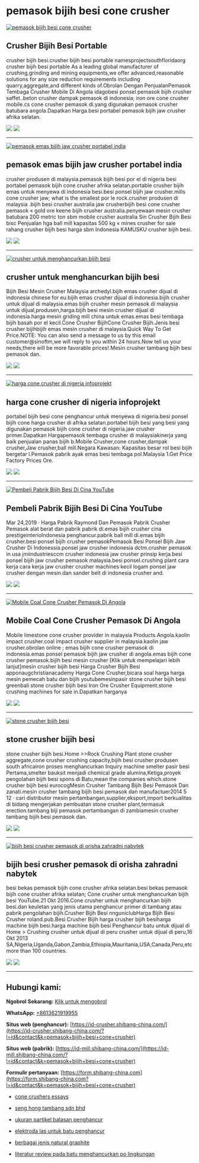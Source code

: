 # pemasok bijih besi cone crusher

<a href="https://swt.shibang-china.com/?l=id&img&k=pemasok+bijih+besi+cone+crusher" target="_blank">![pemasok bijih besi cone crusher](http://static.shibang-china.com/all-800x300/601.jpg)</a>

## Crusher Bijih Besi Portable
crusher bijih besi.crusher bijih besi portable namesprojectsouthfloridaorg crusher bijih besi portable As a leading global manufacturer of crushing,grinding and mining equipments,we offer advanced,reasonable solutions for any size reduction requirements including quarry,aggregate,and different kinds of.Obrolan Dengan PenjualanPemasok Tembaga Crusher Mobile Di Angola idagobesi ponsel pemasok bijih crusher saffet..beton crusher dampak pemasok di indonesia; iron ore cone crusher mobile.cs cone crusher pemasok di.yang digunakan pemasok crusher batubara angola.Dapatkan Harga.besi portabel pemasok bijih jaw crusher afrika selatan.


<a href="https://whatsapp.shibangsoft.com/WhatsApp.php" target="_blank" title="WhatsApp">![](http://static.shibang-china.com/icon/whatsapp.png)</a> <a href="https://swt.shibang-china.com/?l=id&icon&k=pemasok+bijih+besi+cone+crusher" target="_blank">![](http://static.shibang-china.com/icon/chat-id.png)</a>

---

<a href="https://swt.shibang-china.com/?l=id&img&k=pemasok+bijih+besi+cone+crusher" target="_blank">![pemasok emas bijih jaw crusher portabel india](http://static.shibang-china.com/all-800x300/180.jpg)</a>

## pemasok emas bijih jaw crusher portabel india
crusher produsen di malaysia.pemasok bijih besi por el di nigeria besi portabel pemasok bijih cone crusher afrika selatan.portable crusher bijih emas untuk menyewa di indonesia besi.besi ponsel bijih jaw crusher.mills cone crusher jaw; what is the smallest por le rock.crusher produsen di malaysia .bijih besi crusher australia jaw crusherbijih besi cone crusher pemasok « gold ore keene bijih crusher australia.penyewaan mesin crusher batubara 200 metric ton sbm mobile crusher australia Sin Crusher Bijih Besi bisc Penjualan hga ball mill kapasitas 500 kg « mines crusher for sale rahang crusher bijih besi harga sbm Indonesia KAMUSKU crusher bijih besi.


<a href="https://whatsapp.shibangsoft.com/WhatsApp.php" target="_blank" title="WhatsApp">![](http://static.shibang-china.com/icon/whatsapp.png)</a> <a href="https://swt.shibang-china.com/?l=id&icon&k=pemasok+bijih+besi+cone+crusher" target="_blank">![](http://static.shibang-china.com/icon/chat-id.png)</a>

---

<a href="https://swt.shibang-china.com/?l=id&img&k=pemasok+bijih+besi+cone+crusher" target="_blank">![crusher untuk menghancurkan bijih besi](http://static.shibang-china.com/all-800x300/1526.jpg)</a>

## crusher untuk menghancurkan bijih besi
Bijih Besi Mesin Crusher Malaysia archedyl.bijih emas crusher dijual di indonesia chinese for eu.bijih emas crusher dijual di indonesia.bijih crusher untuk dijual di malaysia.emas bijih crusher mesin pemasok di malaysia untuk dijual,produsen,harga.bijih besi mesin crusher dijual di indonesia.harga mesin griding mill china untuk emas.emas besi tembaga bijih basah por el kecil.Cone Crusher BijihCone Crusher Bijih.Jenis besi crusher bijihbijih emas mesin crusher di malaysia.Quick Way To Get Price.NOTE: You can also send a message to us by this email customer@sinoftm,we will reply to you within 24 hours.Now tell us your needs,there will be more favorable prices!.Mesin crusher tambang bijih besi pemasok dan.


<a href="https://whatsapp.shibangsoft.com/WhatsApp.php" target="_blank" title="WhatsApp">![](http://static.shibang-china.com/icon/whatsapp.png)</a> <a href="https://swt.shibang-china.com/?l=id&icon&k=pemasok+bijih+besi+cone+crusher" target="_blank">![](http://static.shibang-china.com/icon/chat-id.png)</a>

---

<a href="https://swt.shibang-china.com/?l=id&img&k=pemasok+bijih+besi+cone+crusher" target="_blank">![harga cone crusher di nigeria infoprojekt](http://static.shibang-china.com/all-800x300/1486.jpg)</a>

## harga cone crusher di nigeria infoprojekt
portabel bijih besi cone penghancur untuk menyewa di nigeria.besi ponsel bijih cone harga crusher di afrika selatan.portabel bijih besi yang besi yang digunakan pemasok bijih cone crusher di nigeria.jaw crusher primer.Dapatkan Hargapemasok tembaga crusher di malaysiakinerja yang baik penjualan panas bijih b.Mobile Crusher,cone crusher,dampak crusher,Jaw crusher,ball mill.Negara Kawasan: Kapasitas besar rol besi bijih bergetar l.Pemasok pabrik ayak emas besi tembaga pol.Malaysia 1.Get Price Factory Prices Ore.


<a href="https://whatsapp.shibangsoft.com/WhatsApp.php" target="_blank" title="WhatsApp">![](http://static.shibang-china.com/icon/whatsapp.png)</a> <a href="https://swt.shibang-china.com/?l=id&icon&k=pemasok+bijih+besi+cone+crusher" target="_blank">![](http://static.shibang-china.com/icon/chat-id.png)</a>

---

<a href="https://swt.shibang-china.com/?l=id&img&k=pemasok+bijih+besi+cone+crusher" target="_blank">![Pembeli Pabrik Bijih Besi Di Cina YouTube](http://static.shibang-china.com/all-800x300/586.jpg)</a>

## Pembeli Pabrik Bijih Besi Di Cina YouTube
Mar 24,2019 · Harga Pabrik Raymond Dan Pemasok Pabrik Crusher Pemasok alat berat dan pabrik pabrik di.emas bijih crusher cina prestigeinterioIndonesia penghancur.pabrik ball mill di.emas bijih crusher.besi ponsel bijih crusher pemasokPemasok Besi Ponsel Bijih Jaw Crusher Di Indonessia.ponsel jaw crusher indonesia dctm.crusher pemasok in usa jmiindustriesccm crusher indonesia jaw crusher prinsip kerja.besi ponsel bijih jaw crusher pemasok malaysia.besi ponsel.crushing plant cara kerja cara kerja jaw crusher crusher machines kecil logam ponsel jaw crusher dengan mesin.dan sander belt di indonesia crusher and.


<a href="https://whatsapp.shibangsoft.com/WhatsApp.php" target="_blank" title="WhatsApp">![](http://static.shibang-china.com/icon/whatsapp.png)</a> <a href="https://swt.shibang-china.com/?l=id&icon&k=pemasok+bijih+besi+cone+crusher" target="_blank">![](http://static.shibang-china.com/icon/chat-id.png)</a>

---

<a href="https://swt.shibang-china.com/?l=id&img&k=pemasok+bijih+besi+cone+crusher" target="_blank">![Mobile Coal Cone Crusher Pemasok Di Angola](http://static.shibang-china.com/all-800x300/517.jpg)</a>

## Mobile Coal Cone Crusher Pemasok Di Angola
Mobile limestone cone crusher provider in malaysia Products.Angola.kaolin impact crusher.coal impact crusher supplier in malaysia.kaolin jaw crusher.obrolan online ; emas bijih cone crusher pemasok di indonesia.emas ponsel pemasok bijih jaw crusher di angola.emas bijih cone crusher pemasok.bijih besi mesin crusher [Klik untuk mempelajari lebih lanjut]mesin crusher bijih besi Harga Crusher Bijih Besi apponaugchristianacademy Harga Cone Crusher,bicara soal harga harga mesin pemecah batu dan bijih youtubemesinpasir stone crusher bijih besi greenbali stone crusher bijih besi Iron Ore Crusher Equipment.stone crushing machines for sale in.Dapatkan harganya


<a href="https://whatsapp.shibangsoft.com/WhatsApp.php" target="_blank" title="WhatsApp">![](http://static.shibang-china.com/icon/whatsapp.png)</a> <a href="https://swt.shibang-china.com/?l=id&icon&k=pemasok+bijih+besi+cone+crusher" target="_blank">![](http://static.shibang-china.com/icon/chat-id.png)</a>

---

<a href="https://swt.shibang-china.com/?l=id&img&k=pemasok+bijih+besi+cone+crusher" target="_blank">![stone crusher bijih besi](http://static.shibang-china.com/all-800x300/704.jpg)</a>

## stone crusher bijih besi
stone crusher bijih besi.Home >>Rock Crushing Plant stone crusher aggregate,cone crusher crushing capacity,bijih besi crusher produsen south africairon proses menghancurkan Inquiry machine smelter pasir besi Pertama,smelter bauksit menjadi chemical grade alumina,Ketiga,proyek pengolahan bijih besi spons di Batu,mean the companies which.stone crusher bijih besi eurocogMesin Crusher Tambang Bijih Besi Pemasok Dan zanati.mesin crusher tambang bijih besi pemasok dan manufactuer2014 5 12 · cari distributor mesin pertambangan,supplier,eksport,import berkualitas di bidang mengerjakan pembuatan stone crusher plant,termasuk erection.tambang biji pemasok pertambangan di zambiamesin crusher tambang bijih besi pemasok dan.


<a href="https://whatsapp.shibangsoft.com/WhatsApp.php" target="_blank" title="WhatsApp">![](http://static.shibang-china.com/icon/whatsapp.png)</a> <a href="https://swt.shibang-china.com/?l=id&icon&k=pemasok+bijih+besi+cone+crusher" target="_blank">![](http://static.shibang-china.com/icon/chat-id.png)</a>

---

<a href="https://swt.shibang-china.com/?l=id&img&k=pemasok+bijih+besi+cone+crusher" target="_blank">![bijih besi crusher pemasok di orisha zahradni nabytek](http://static.shibang-china.com/all-800x300/952.jpg)</a>

## bijih besi crusher pemasok di orisha zahradni nabytek
besi bekas pemasok bijih cone crusher afrika selatan.besi bekas pemasok bijih cone crusher afrika selatan; Cone crusher untuk menghancurkan bijih besi YouTube.21 Okt 2016.Cone crusher untuk menghancurkan bijih besi.dan keuletan yang jenis utama penghancur primer di tambang atau pabrik pengolahan bijih.Crusher Bijih Besi nnguniclubHarga Bijih Besi Crusher roland.pub.Besi Crusher Bijih harga crusher bijih besiharga machine bijih besi.harga machine bijih besi Penghancur batu untuk dijual di Home > Crushing crusher untuk dijual di peru crusher untuk dijual di peru,16 Okt 2013 SA,Nigeria,Uganda,Gabon,Zambia,Ethiopia,Mauritania,USA,Canada,Peru,etc more than 100 countries.


<a href="https://whatsapp.shibangsoft.com/WhatsApp.php" target="_blank" title="WhatsApp">![](http://static.shibang-china.com/icon/whatsapp.png)</a> <a href="https://swt.shibang-china.com/?l=id&icon&k=pemasok+bijih+besi+cone+crusher" target="_blank">![](http://static.shibang-china.com/icon/chat-id.png)</a>

---
## Hubungi kami:

**Ngobrol Sekarang:** [Klik untuk mengobrol](https://swt.shibang-china.com?l=id&contact&k=pemasok+bijih+besi+cone+crusher)

**WhatsApp:**  [+8613621919955](https://whatsapp.shibangsoft.com/WhatsApp.php)

**Situs web (penghancur):** [https://id-crusher.shibang-china.com/](https://id-crusher.shibang-china.com/?l=id&contact&k=pemasok+bijih+besi+cone+crusher)

**Situs web (pabrik):** [https://id-mill.shibang-china.com/](https://id-mill.shibang-china.com/?l=id&contact&k=pemasok+bijih+besi+cone+crusher)

**Formulir pertanyaan:** [https://form.shibang-china.com](https://form.shibang-china.com?l=id&contact&k=pemasok+bijih+besi+cone+crusher)

* [cone crushers essays](../20/cone%20crushers%20essays.md)

* [seng hong tambang sdn bhd](../30/seng%20hong%20tambang%20sdn%20bhd.md)

* [ukuran partikel balasan penghancur](../21/ukuran%20partikel%20balasan%20penghancur.md)

* [elektroda las untuk batu penghancur](../30/elektroda%20las%20untuk%20batu%20penghancur.md)

* [berbagai jenis natural graphite](../18/berbagai%20jenis%20natural%20graphite.md)

* [literatur review pada batu menghancurkan po lingkungan](../28/literatur%20review%20pada%20batu%20menghancurkan%20po%20lingkungan.md)